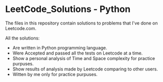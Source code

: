 # LeetCode_Solutions - Python

The files in this repository contain solutions to problems that I've done on Leetcode.com.

All the solutions:
  - Are written in Python programming language. 
  - Were Accepted and passed all the tests on Leetcode at a time. 
  - Show a personal analysis of Time and Space complexity for practice purpuses. 
  - Show results of analysis made by Leetcode comparing to other users. 
  - Witten by me only for practice purpuses. 
